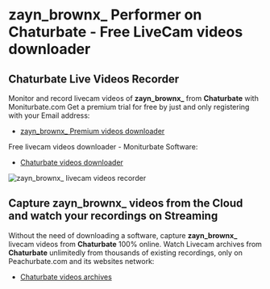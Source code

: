 # zayn_brownx_ Performer on Chaturbate - Free LiveCam videos downloader

## Chaturbate Live Videos Recorder

Monitor and record livecam videos of **zayn_brownx_** from **Chaturbate** with Moniturbate.com
Get a premium trial for free by just and only registering with your Email address:
* [zayn_brownx_ Premium videos downloader](https://moniturbate.com/request-demo-licence-key.html)

Free livecam videos downloader - Moniturbate Software:
* [Chaturbate videos downloader](https://moniturbate.com/moniturbate-download-software.html)

![zayn_brownx_ livecam videos recorder](https://peachurnet.com/templates/moniturbate-software.png)


## Capture zayn_brownx_ videos from the Cloud and watch your recordings on Streaming

Without the need of downloading a software, capture **zayn_brownx_** livecam videos from **Chaturbate** 100% online.
Watch Livecam archives from **Chaturbate** unlimitedly from thousands of existing recordings, only on Peachurbate.com and its websites network:
* [Chaturbate videos archives](https://peachurnet.com/)